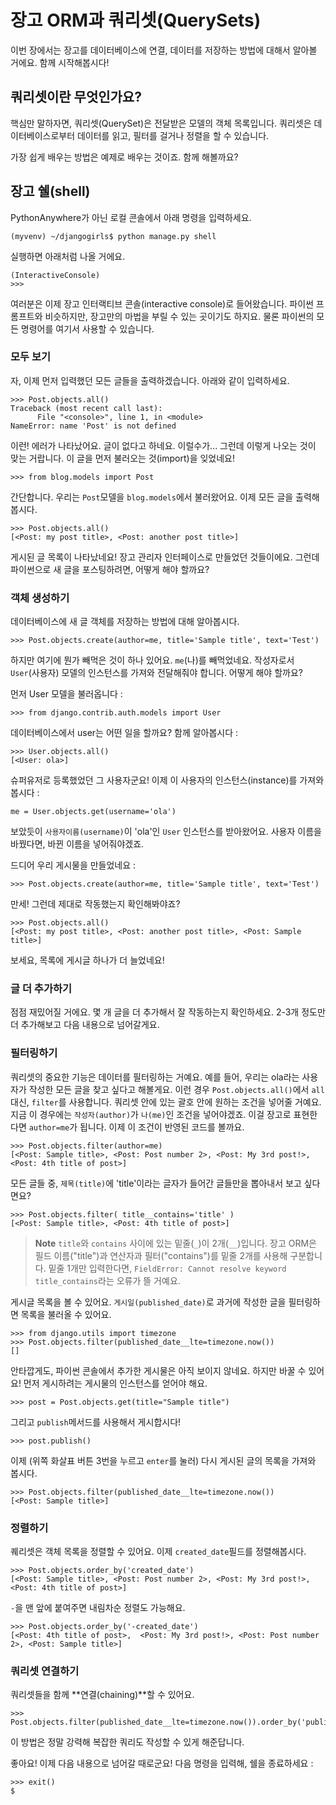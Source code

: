 # 장고 ORM과 쿼리셋(QuerySets)

이번 장에서는 장고를 데이터베이스에 연결, 데이터를 저장하는 방법에 대해서 알아볼 거에요. 함께 시작해봅시다!

## 쿼리셋이란 무엇인가요?

핵심만 말하자면, 쿼리셋(QuerySet)은 전달받은 모델의 객체 목록입니다. 쿼리셋은 데이터베이스로부터 데이터를 읽고, 필터를 걸거나 정렬을 할 수 있습니다.

가장 쉽게 배우는 방법은 예제로 배우는 것이죠. 함께 해볼까요?

## 장고 쉘(shell)

PythonAnywhere가 아닌 로컬 콘솔에서 아래 명령을 입력하세요.

    (myvenv) ~/djangogirls$ python manage.py shell


실행하면 아래처럼 나올 거에요.

    (InteractiveConsole)
    >>>

여러분은 이제 장고 인터랙티브 콘솔(interactive console)로 들어왔습니다. 파이썬 프롬프트와 비슷하지만, 장고만의 마법을 부릴 수 있는 곳이기도 하지요. 물론 파이썬의 모든 명령어를 여기서 사용할 수 있습니다.

### 모두 보기

자, 이제 먼저 입력했던 모든 글들을 출력하겠습니다. 아래와 같이 입력하세요.

    >>> Post.objects.all()
    Traceback (most recent call last):
          File "<console>", line 1, in <module>
    NameError: name 'Post' is not defined


이런! 에러가 나타났어요. 글이 없다고 하네요. 이럴수가... 그런데 이렇게 나오는 것이 맞는 거랍니다. 이 글을 먼저 불러오는 것(import)을 잊었네요!

    >>> from blog.models import Post


간단합니다. 우리는 `Post`모델을 `blog.models`에서 불러왔어요. 이제 모든 글을 출력해봅시다.

    >>> Post.objects.all()
    [<Post: my post title>, <Post: another post title>]


게시된 글 목록이 나타났네요! 장고 관리자 인터페이스로 만들었던 것들이에요. 그런데 파이썬으로 새 글을 포스팅하려면, 어떻게 해야 할까요?

### 객체 생성하기

데이터베이스에 새 글 객체를 저장하는 방법에 대해 알아봅시다.

    >>> Post.objects.create(author=me, title='Sample title', text='Test')


하지만 여기에 뭔가 빼먹은 것이 하나 있어요. `me`(나)를 빼먹었네요. 작성자로서 `User`(사용자) 모델의 인스턴스를 가져와 전달해줘야 합니다. 어떻게 해야 할까요?

먼저 User 모델을 불러옵니다 :

    >>> from django.contrib.auth.models import User


데이터베이스에서 user는 어떤 일을 할까요? 함께 알아봅시다 :

    >>> User.objects.all()
    [<User: ola>]


슈퍼유저로 등록했었던 그 사용자군요! 이제 이 사용자의 인스턴스(instance)를 가져와 봅시다 :

    me = User.objects.get(username='ola')


보았듯이 `사용자이름(username)`이 'ola'인 `User` 인스턴스를 받아왔어요. 사용자 이름을 바꿨다면, 바뀐 이름을 넣어줘야겠죠.

드디어 우리 게시물을 만들었네요 :

    >>> Post.objects.create(author=me, title='Sample title', text='Test')


만세! 그런데 제대로 작동했는지 확인해봐야죠?

    >>> Post.objects.all()
    [<Post: my post title>, <Post: another post title>, <Post: Sample title>]


보세요, 목록에 게시글 하나가 더 늘었네요!

### 글 더 추가하기

점점 재밌어질 거에요. 몇 개 글을 더 추가해서 잘 작동하는지 확인하세요. 2-3개 정도만 더 추가해보고 다음 내용으로 넘어갈게요.

### 필터링하기

쿼리셋의 중요한 기능은 데이터를 필터링하는 거예요. 예를 들어, 우리는 ola라는 사용자가 작성한 모든 글을 찾고 싶다고 해볼게요. 이런 경우 `Post.objects.all()`에서 `all`대신, `filter`를 사용합니다. 쿼리셋 안에 있는 괄호 안에 원하는 조건을 넣어줄 거예요. 지금 이 경우에는 `작성자(author)`가 `나(me)`인 조건을 넣어야겠죠. 이걸 장고로 표현한다면 `author=me`가 됩니다. 이제 이 조건이 반영된 코드를 볼까요.

    >>> Post.objects.filter(author=me)
    [<Post: Sample title>, <Post: Post number 2>, <Post: My 3rd post!>, <Post: 4th title of post>]


모든 글들 중, `제목(title)`에 'title'이라는 글자가 들어간 글들만을 뽑아내서 보고 싶다면요?

    >>> Post.objects.filter( title__contains='title' )
    [<Post: Sample title>, <Post: 4th title of post>]


> **Note**  `title`와 `contains` 사이에 있는 밑줄(`_`)이 2개(`__`)입니다. 장고 ORM은 필드 이름("title")과 연산자과 필터("contains")를 밑줄 2개를 사용해 구분합니다. 밑줄 1개만 입력한다면, `FieldError: Cannot resolve keyword title_contains`라는 오류가 뜰 거예요.

게시글 목록을 볼 수 있어요. `게시일(published_date)`로 과거에 작성한 글을 필터링하면 목록을 불러올 수 있어요.

    >>> from django.utils import timezone
    >>> Post.objects.filter(published_date__lte=timezone.now())
    []

안타깝게도, 파이썬 콘솔에서 추가한 게시물은 아직 보이지 않네요. 하지만 바꿀 수 있어요! 먼저 게시하려는 게시물의 인스턴스를 얻어야 해요.

    >>> post = Post.objects.get(title="Sample title")


그리고 `publish`메서드를 사용해서 게시합시다!

    >>> post.publish()


이제 (위쪽 화살표 버튼 3번을 누르고 `enter`를 눌러) 다시 게시된 글의 목록을 가져와 봅시다.

    >>> Post.objects.filter(published_date__lte=timezone.now())
    [<Post: Sample title>]


### 정렬하기

퀘리셋은 객체 목록을 정렬할 수 있어요. 이제 `created_date`필드를 정렬해봅시다.

    >>> Post.objects.order_by('created_date')
    [<Post: Sample title>, <Post: Post number 2>, <Post: My 3rd post!>, <Post: 4th title of post>]


`-`을 맨 앞에 붙여주면 내림차순 정렬도 가능해요.

    >>> Post.objects.order_by('-created_date')
    [<Post: 4th title of post>,  <Post: My 3rd post!>, <Post: Post number 2>, <Post: Sample title>]


### 쿼리셋 연결하기

쿼리셋들을 함께 **연결(chaining)**할 수 있어요.

    >>> Post.objects.filter(published_date__lte=timezone.now()).order_by('published_date')


이 방법은 정말 강력해 복잡한 쿼리도 작성할 수 있게 해준답니다.

좋아요! 이제 다음 내용으로 넘어갈 때로군요! 다음 명령을 입력해, 쉘을 종료하세요 :

    >>> exit()
    $
